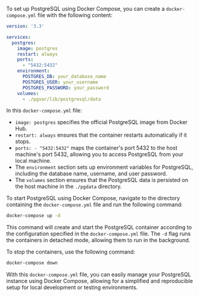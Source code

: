 To set up PostgreSQL using Docker Compose, you can create a `docker-compose.yml` file with the following content:

```yaml
version: '3.3'

services:
  postgres:
    image: postgres
    restart: always
    ports:
      - "5432:5432"
    environment:
      POSTGRES_DB: your_database_name
      POSTGRES_USER: your_username
      POSTGRES_PASSWORD: your_password
    volumes:
      - ./pgvar/lib/postgresql/data
```

In this `docker-compose.yml` file:

- `image: postgres` specifies the official PostgreSQL image from Docker Hub.
- `restart: always` ensures that the container restarts automatically if it stops.
- `ports: - "5432:5432"` maps the container's port 5432 to the host machine's port 5432, allowing you to access PostgreSQL from your local machine.
- The `environment` section sets up environment variables for PostgreSQL, including the database name, username, and user password.
- The `volumes` section ensures that the PostgreSQL data is persisted on the host machine in the `./pgdata` directory.

To start PostgreSQL using Docker Compose, navigate to the directory containing the `docker-compose.yml` file and run the following command:

```bash
docker-compose up -d
```

This command will create and start the PostgreSQL container according to the configuration specified in the `docker-compose.yml` file. The `-d` flag runs the containers in detached mode, allowing them to run in the background.

To stop the containers, use the following command:

```bash
docker-compose down
```

With this `docker-compose.yml` file, you can easily manage your PostgreSQL instance using Docker Compose, allowing for a simplified and reproducible setup for local development or testing environments.